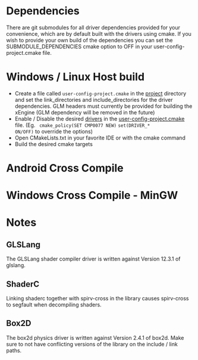 # Dependencies
There are git submodules for all driver dependencies provided for your convenience, which are by default built with the drivers using cmake. 
If you wish to provide your own build of the dependencies you can set the SUBMODULE_DEPENDENCIES cmake option to OFF in your user-config-project.cmake file.

# Windows / Linux Host build

- Create a file called <code>user-config-project.cmake</code> in the [project](/) directory and
  set the link_directories and include_directories for the driver dependencies. GLM headers must currently be provided for building the xEngine (GLM dependency will be
  removed in the future)
- Enable / Disable the desired [drivers](cmake/drivers.cmake) in the [user-config-project.cmake](user-config-project.cmake) file. (Eg. <code> cmake_policy(SET CMP0077 NEW)</code> <code>set(DRIVER_* ON/OFF)</code> to override the options)
- Open CMakeLists.txt in your favorite IDE or with the cmake command
- Build the desired cmake targets

# Android Cross Compile

# Windows Cross Compile - MinGW

# Notes

## GLSLang
The GLSLang shader compiler driver is written against Version 12.3.1 of glslang.

## ShaderC
Linking shaderc together with spirv-cross in the library causes spirv-cross to segfault when decompiling shaders.

## Box2D
The box2d physics driver is written against Version 2.4.1 of box2d. Make sure to not have conflicting versions of the library on
the include / link paths.
